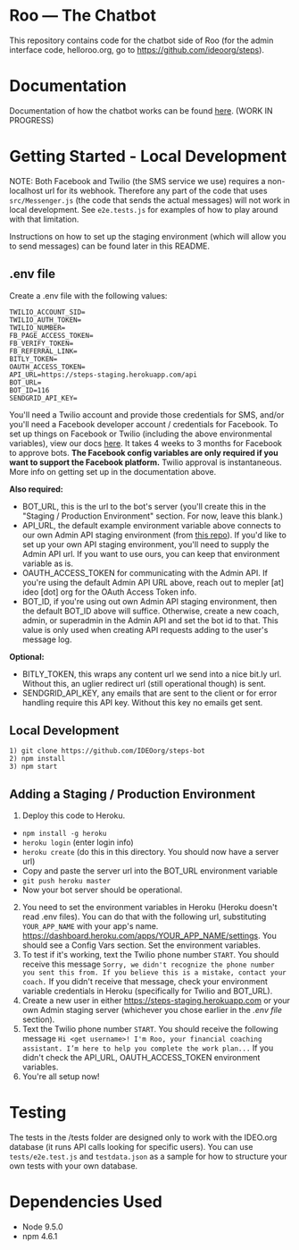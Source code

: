 # Roo — The Chatbot
This repository contains code for the chatbot side of Roo (for the admin interface code, helloroo.org, go to https://github.com/ideoorg/steps).

# Documentation
Documentation of how the chatbot works can be found [here](https://docs.google.com/presentation/d/1TDnPto_Cl4piWOrG6cf-_XmdVNg-Aqdwp1QLzIyLqos/edit?usp=sharing). (WORK IN PROGRESS)
# Getting Started - Local Development
NOTE: Both Facebook and Twilio (the SMS service we use) requires a non-localhost url for its webhook. Therefore any part of the code that uses `src/Messenger.js` (the code that sends the actual messages) will not work in local development. See `e2e.tests.js` for examples of how to play around with that limitation.

Instructions on how to set up the staging environment (which will allow you to send messages) can be found later in this README.
## .env file
Create a .env file with the following values:
```
TWILIO_ACCOUNT_SID=
TWILIO_AUTH_TOKEN=
TWILIO_NUMBER=
FB_PAGE_ACCESS_TOKEN=
FB_VERIFY_TOKEN=
FB_REFERRAL_LINK=
BITLY_TOKEN=
OAUTH_ACCESS_TOKEN=
API_URL=https://steps-staging.herokuapp.com/api
BOT_URL=
BOT_ID=116
SENDGRID_API_KEY=
```
You'll need a Twilio account and provide those credentials for SMS, and/or you'll need a Facebook developer account / credentials for Facebook. To set up things on Facebook or Twilio (including the above environmental variables), view our docs [here](https://docs.google.com/presentation/d/1TDnPto_Cl4piWOrG6cf-_XmdVNg-Aqdwp1QLzIyLqos/edit?usp=sharing). It takes 4 weeks to 3 months for Facebook to approve bots. **The Facebook config variables are only required if you want to support the Facebook platform.** Twilio approval is instantaneous. More info on getting set up in the documentation above.

**Also required:**
- BOT_URL, this is the url to the bot's server (you'll create this in the "Staging / Production Environment" section. For now, leave this blank.)
- API_URL, the default example environment variable above connects to our own Admin API staging environment (from [this repo](https://github.com/ideoorg/steps)). If you'd like to set up your own API staging environment, you'll need to supply the Admin API url. If you want to use ours, you can keep that environment variable as is.
- OAUTH_ACCESS_TOKEN for communicating with the Admin API. If you're using the default Admin API URL above, reach out to mepler [at] ideo [dot] org for the OAuth Access Token info.
- BOT_ID, if you're using out own Admin API staging environment, then the default BOT_ID above will suffice. Otherwise, create a new coach, admin, or superadmin in the Admin API and set the bot id to that. This value is only used when creating API requests adding to the user's message log.

**Optional:**
- BITLY_TOKEN, this wraps any content url we send into a nice bit.ly url. Without this, an uglier redirect url (still operational though) is sent.
- SENDGRID_API_KEY, any emails that are sent to the client or for error handling require this API key. Without this key no emails get sent.
## Local Development
```
1) git clone https://github.com/IDEOorg/steps-bot
2) npm install
3) npm start
```
## Adding a Staging / Production Environment
1. Deploy this code to Heroku.
- `npm install -g heroku`
- `heroku login` (enter login info)
- `heroku create` (do this in this directory. You should now have a server url)
- Copy and paste the server url into the BOT_URL environment variable
- `git push heroku master`
- Now your bot server should be operational.
2. You need to set the environment variables in Heroku (Heroku doesn't read .env files). You can do that with the following url, substituting `YOUR_APP_NAME` with your app's name. https://dashboard.heroku.com/apps/YOUR_APP_NAME/settings. You should see a Config Vars section. Set the environment variables.
3. To test if it's working, text the Twilio phone number `START`. You should receive this message `Sorry, we didn't recognize the phone number you sent this from. If you believe this is a mistake, contact your coach.` If you didn't receive that message, check your environment variable credentials in Heroku (specifically for Twilio and BOT_URL).
4. Create a new user in either https://steps-staging.herokuapp.com or your own Admin staging server (whichever you chose earlier in the *.env file* section).
5. Text the Twilio phone number `START`. You should receive the following message `Hi <get username>! I'm Roo, your financial coaching assistant. I’m here to help you complete the work plan...` If you didn't check the API_URL, OAUTH_ACCESS_TOKEN environment variables.
6. You're all setup now!

# Testing
The tests in the /tests folder are designed only to work with the IDEO.org database (it runs API calls looking for specific users). You can use `tests/e2e.test.js` and `testdata.json` as a sample for how to structure your own tests with your own database.

# Dependencies Used
- Node 9.5.0
- npm 4.6.1
